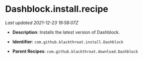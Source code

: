 # Dashblock.install.recipe

_Last updated 2021-12-23 19:58:07Z_

- **Description**: Installs the latest version of Dashblock.

- **Identifier**: `com.github.blackthroat.install.Dashblock`

- **Parent Recipes**: `com.github.blackthroat.download.Dashblock`